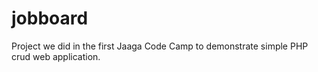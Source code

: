 jobboard
========

Project we did in the first Jaaga Code Camp to demonstrate simple PHP crud web application.
